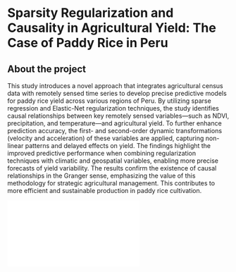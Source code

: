 # Sparsity Regularization and Causality in Agricultural Yield: The Case of Paddy Rice in Peru
## About the project
This study introduces a novel approach that integrates agricultural census data with remotely sensed time series to develop precise predictive models for paddy rice yield across various regions of Peru. By utilizing sparse regression and Elastic-Net regularization techniques, the study identifies causal relationships between key remotely sensed variables—such as NDVI, precipitation, and temperature—and agricultural yield.
To further enhance prediction accuracy, the first- and second-order dynamic transformations (velocity and acceleration) of these variables are applied, capturing non-linear patterns and delayed effects on yield. The findings highlight the improved predictive performance when combining regularization techniques with climatic and geospatial variables, enabling more precise forecasts of yield variability. The results confirm the
existence of causal relationships in the Granger sense, emphasizing the value of this methodology for strategic agricultural management. This contributes to more efficient and sustainable production in paddy rice cultivation.

![Kevin](Images/Doc2.pdf)


